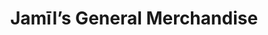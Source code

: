 ---
title: "Jamīl’s General Merchandise"
url: /baguio/jamils-general-merchandise/
shop: variety store
---